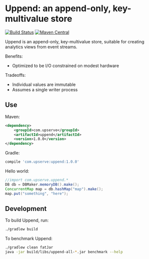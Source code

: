 Uppend: an append-only, key-multivalue store
============================================
[![Build Status](https://travis-ci.com/upserve/uppend.svg?token=dpSeApDGQn1qo5LYyLJx&branch=add_travis_yml)](https://travis-ci.com/upserve/uppend)
[![Maven Central](https://maven-badges.herokuapp.com/maven-central/com.upserve/uppend/badge.svg)](https://search.maven.org/#search%7Cga%7C1%7Cg%3A%22com.upserve%22%20AND%20a%3Auppend)

Uppend is an append-only, key-multivalue store, suitable for creating analytics
views from event streams.

Benefits:

* Optimized to be I/O constrained on modest hardware

Tradeoffs:

* Individual values are immutable
* Assumes a single writer process


Use
---

Maven:

```xml
<dependency>
    <groupId>com.upserve</groupId>
    <artifactId>uppend</artifactId>
    <version>1.0.0</version>
</dependency>
```

Gradle:
```gradle
compile 'com.upserve:uppend:1.0.0'
```

Hello world:

```java
//import com.upserve.uppend.*
DB db = DBMaker.memoryDB().make();
ConcurrentMap map = db.hashMap("map").make();
map.put("something", "here");
```

Development
-----------

To build Uppend, run:

```sh
./gradlew build
```

To benchmark Uppend:

```sh
./gradlew clean fatJar
java -jar build/libs/uppend-all-*.jar benchmark --help
```
